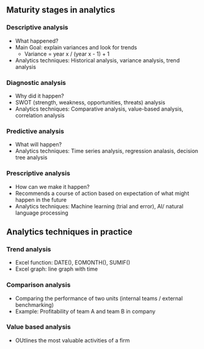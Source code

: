 
## Maturity stages in analytics
### Descriptive analysis
* What happened?
* Main Goal: explain variances and look for trends
    * Variance = year x / (year x - 1) + 1 
* Analytics techniques: Historical analysis, variance analysis, trend analysis

### Diagnostic analysis
* Why did it happen?
* SWOT (strength, weakness, opportunities, threats) analysis 
* Analytics techniques: Comparative analysis, value-based analysis, correlation analysis

### Predictive analysis
* What will happen?
* Analytics techniques: Time series analysis, regression analasis, decision tree analysis

### Prescriptive analysis
* How can we make it happen?
* Recommends a course of action based on expectation of what might happen in the future
* Analytics techniques: Machine learning (trial and error), AI/ natural language processing

## Analytics techniques in practice

### Trend analysis
* Excel function: DATE(), EOMONTH(), SUMIF()
* Excel graph: line graph with time

### Comparison analysis
* Comparing the performance of two units (internal teams / external benchmarking)
* Example: Profitability of team A and team B in company 

### Value based analysis
* OUtlines the most valuable activities of a firm
